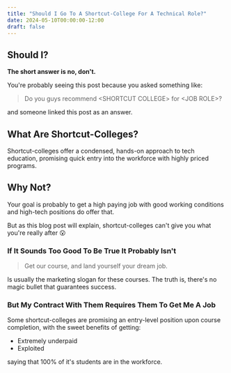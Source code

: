 ```yaml
---
title: "Should I Go To A Shortcut-College For A Technical Role?"
date: 2024-05-10T00:00:00-12:00
draft: false
---
```


## Should I?
**The short answer is no, don't.**

You're probably seeing this post because you asked something like:

> Do you guys recommend \<SHORTCUT COLLEGE\> for \<JOB ROLE\>?

and someone linked this post as an answer.

## What Are Shortcut-Colleges?
Shortcut-colleges offer a condensed, hands-on approach to tech education, promising quick entry into the workforce with highly priced programs.

## Why Not?
Your goal is probably to get a high paying job with good working conditions and high-tech positions do offer that.

But as this blog post will explain, shortcut-colleges can't give you what you're really after 😮

### If It Sounds Too Good To Be True It Probably Isn't
> Get our course, and land yourself your dream job.

Is usually the marketing slogan for these courses.
The truth is, there's no magic bullet that guarantees success.

### But My Contract With Them Requires Them To Get Me A Job

Some shortcut-colleges are promising an entry-level position upon course completion, with the sweet benefits of getting:

- Extremely underpaid
- Exploited


saying that 100% of it's students are in the workforce.
